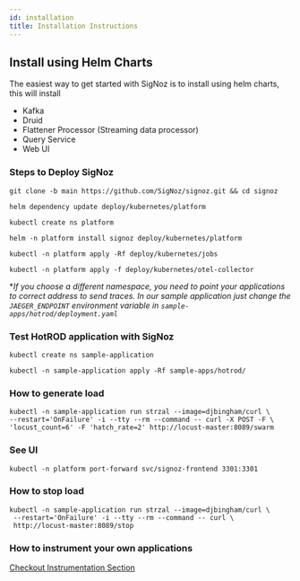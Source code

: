 ```yaml
---
id: installation
title: Installation Instructions
---
```


## Install using Helm Charts

The easiest way to get started with SigNoz is to install using helm charts, this will install

- Kafka
- Druid
- Flattener Processor (Streaming data processor)
- Query Service
- Web UI

### Steps to Deploy SigNoz

```console
git clone -b main https://github.com/SigNoz/signoz.git && cd signoz

helm dependency update deploy/kubernetes/platform

kubectl create ns platform

helm -n platform install signoz deploy/kubernetes/platform

kubectl -n platform apply -Rf deploy/kubernetes/jobs

kubectl -n platform apply -f deploy/kubernetes/otel-collector
```

\*_If you choose a different namespace, you need to point your applications to correct address to send traces. In our sample application just change the `JAEGER_ENDPOINT` environment variable in `sample-apps/hotrod/deployment.yaml`_

### Test HotROD application with SigNoz

```console
kubectl create ns sample-application

kubectl -n sample-application apply -Rf sample-apps/hotrod/
```

### How to generate load

```console
kubectl -n sample-application run strzal --image=djbingham/curl \
--restart='OnFailure' -i --tty --rm --command -- curl -X POST -F \
'locust_count=6' -F 'hatch_rate=2' http://locust-master:8089/swarm
```

### See UI

```console
kubectl -n platform port-forward svc/signoz-frontend 3301:3301
```

### How to stop load

```console
kubectl -n sample-application run strzal --image=djbingham/curl \
 --restart='OnFailure' -i --tty --rm --command -- curl \
 http://locust-master:8089/stop
```

### How to instrument your own applications

[Checkout Instrumentation Section](/docs/instrumentation/overview)

<!-- Supported Markdown languages - Highlight.js https://github.com/highlightjs/highlight.js/blob/master/SUPPORTED_LANGUAGES.md -->

